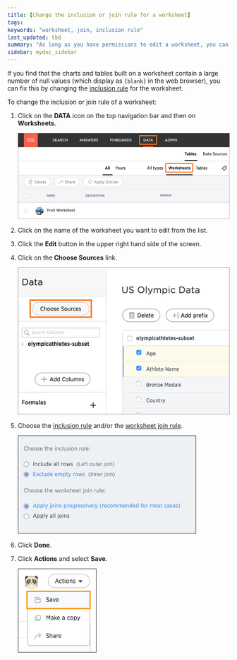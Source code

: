 ```yaml
---
title: [Change the inclusion or join rule for a worksheet]
tags:
keywords: "worksheet, join, inclusion rule"
last_updated: tbd
summary: "As long as you have permissions to edit a worksheet, you can always go into it and set a different inclusion rule or join rule."
sidebar: mydoc_sidebar
---
```


If you find that the charts and tables built on a worksheet contain a large number of null values (which display as `{blank}` in the web browser), you can fix this by changing the [inclusion rule](about_inclusion_rule.html#) for the worksheet.

To change the inclusion or join rule of a worksheet:

1. Click on the **DATA** icon on the top navigation bar and then on **Worksheets**.

    ![](/pages/images/data_icon_and_worksheets.png)

2. Click on the name of the worksheet you want to edit from the list.
3. Click the **Edit** button in the upper right hand side of the screen.
4.  Click on the **Choose Sources** link.

    ![](/pages/images/worksheet_add_sources_link.png)

5. Choose the [inclusion rule](about_inclusion_rule.html#) and/or the [worksheet join rule](progressive_joins.html#).

     ![](/pages/images/worksheet_join_incusion_rule.png "The worksheet join rule and inclusion rule")

6. Click **Done**.
7.  Click **Actions** and select **Save**.

    ![](/pages/images/action_save_worksheet.png "Save a worksheet")

